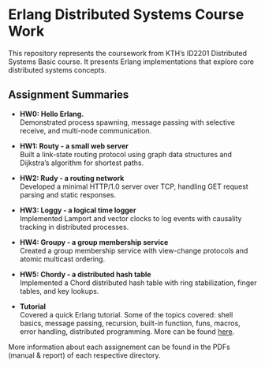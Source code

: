 # Erlang Distributed Systems Course Work

This repository represents the coursework from KTH’s ID2201 Distributed Systems Basic course. It presents Erlang implementations that explore core distributed systems concepts.

## Assignment Summaries

- **HW0: Hello Erlang.**  
  Demonstrated process spawning, message passing with selective receive, and multi-node communication.

- **HW1: Routy - a small web server**  
  Built a link-state routing protocol using graph data structures and Dijkstra’s algorithm for shortest paths.

- **HW2: Rudy - a routing network**  
  Developed a minimal HTTP/1.0 server over TCP, handling GET request parsing and static responses.

- **HW3: Loggy - a logical time logger**  
  Implemented Lamport and vector clocks to log events with causality tracking in distributed processes.

- **HW4: Groupy - a group membership service**  
  Created a group membership service with view-change protocols and atomic multicast ordering.

- **HW5: Chordy - a distributed hash table**  
  Implemented a Chord distributed hash table with ring stabilization, finger tables, and key lookups.

- **Tutorial**  
  Covered a quick Erlang tutorial. Some of the topics covered: shell basics, message passing, recursion, built-in function, funs, macros, error handling, distributed programming. More can be found [here](https://www.erlang.org/doc/system/getting_started.html).

More information about each assignement can be found in the PDFs (manual & report) of each respective directory.